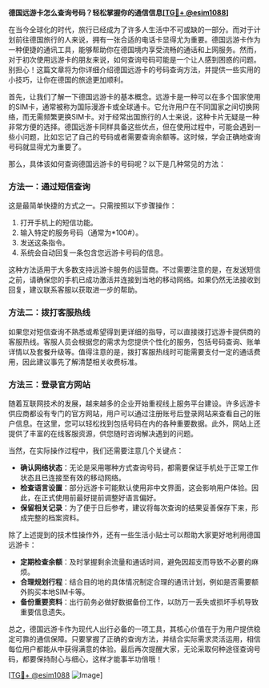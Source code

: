 **德国远游卡怎么查询号码？轻松掌握你的通信信息[[TG💪+ @esim1088](https://t.me/s/esim1088)]**

在当今全球化的时代，旅行已经成为了许多人生活中不可或缺的一部分。而对于计划前往德国旅行的人来说，拥有一张合适的电话卡显得尤为重要。德国远游卡作为一种便捷的通讯工具，能够帮助你在德国境内享受流畅的通话和上网服务。然而，对于初次使用远游卡的朋友来说，如何查询号码可能是一个让人感到困惑的问题。别担心！这篇文章将为你详细介绍德国远游卡的号码查询方法，并提供一些实用的小技巧，让你在德国的旅途更加顺利。

首先，让我们了解一下德国远游卡的基本概念。远游卡是一种可以在多个国家使用的SIM卡，通常被称为国际漫游卡或全球通卡。它允许用户在不同国家之间切换网络，而无需频繁更换SIM卡。对于经常出国旅行的人士来说，这种卡片无疑是一种非常方便的选择。德国远游卡同样具备这些优点，但在使用过程中，可能会遇到一些小问题，比如忘记了自己的号码或者需要查询余额等。这时候，学会正确地查询号码就显得尤为重要了。

那么，具体该如何查询德国远游卡的号码呢？以下是几种常见的方法：

### 方法一：通过短信查询
这是最简单快捷的方式之一。只需按照以下步骤操作：
1. 打开手机上的短信功能。
2. 输入特定的服务号码（通常为*100#）。
3. 发送这条指令。
4. 系统会自动回复一条包含您远游卡号码的信息。

这种方法适用于大多数支持远游卡服务的运营商。不过需要注意的是，在发送短信之前，请确保您的手机已成功激活并连接到当地的移动网络。如果仍然无法接收到回复，建议联系客服以获取进一步的帮助。

### 方法二：拨打客服热线
如果您对短信查询不熟悉或希望得到更详细的指导，可以直接拨打远游卡提供商的客服热线。客服人员会根据您的需求为您提供个性化的服务，包括号码查询、账单详情以及套餐升级等。值得注意的是，拨打客服热线时可能需要支付一定的通话费用，因此建议事先了解清楚相关收费标准。

### 方法三：登录官方网站
随着互联网技术的发展，越来越多的企业开始重视线上服务平台建设。许多远游卡供应商都设有专门的官方网站，用户可以通过注册账号后登录网站来查看自己的账户信息。在这里，您可以轻松找到包括号码在内的各种重要数据。此外，网站上还提供了丰富的在线客服资源，供您随时咨询解决遇到的问题。

当然，在实际操作过程中，我们还需要注意几个关键点：
- **确认网络状态**：无论是采用哪种方式查询号码，都需要保证手机处于正常工作状态且已连接至有效的移动网络。
- **检查语言设置**：部分远游卡可能默认使用非中文界面，这会影响用户体验。因此，在正式使用前最好提前调整好语言偏好。
- **保留相关记录**：为了便于日后参考，建议将每次查询的结果妥善保存下来，形成完整的档案资料。

除了上述提到的技术性操作外，还有一些生活小贴士可以帮助大家更好地利用德国远游卡：
- **定期检查余额**：及时掌握剩余流量和通话时间，避免因超支而导致不必要的麻烦。
- **合理规划行程**：结合目的地的具体情况制定合理的通讯计划，例如是否需要额外购买本地SIM卡等。
- **备份重要资料**：出行前务必做好数据备份工作，以防万一丢失或损坏手机导致重要信息遗失。

总之，德国远游卡作为现代人出行必备的一项工具，其核心价值在于为用户提供稳定可靠的通信保障。只要掌握了正确的查询方法，并结合实际需求灵活运用，相信每位用户都能从中获得满意的体验。最后再次提醒大家，无论采取何种途径查询号码，都要保持耐心与细心，这样才能事半功倍哦！

[[TG💪+ @esim1088](https://t.me/s/esim1088) ![Image](https://i.postimg.cc/4NQfJmqS/Snipaste-2025-05-13-00-14-12.png)]
